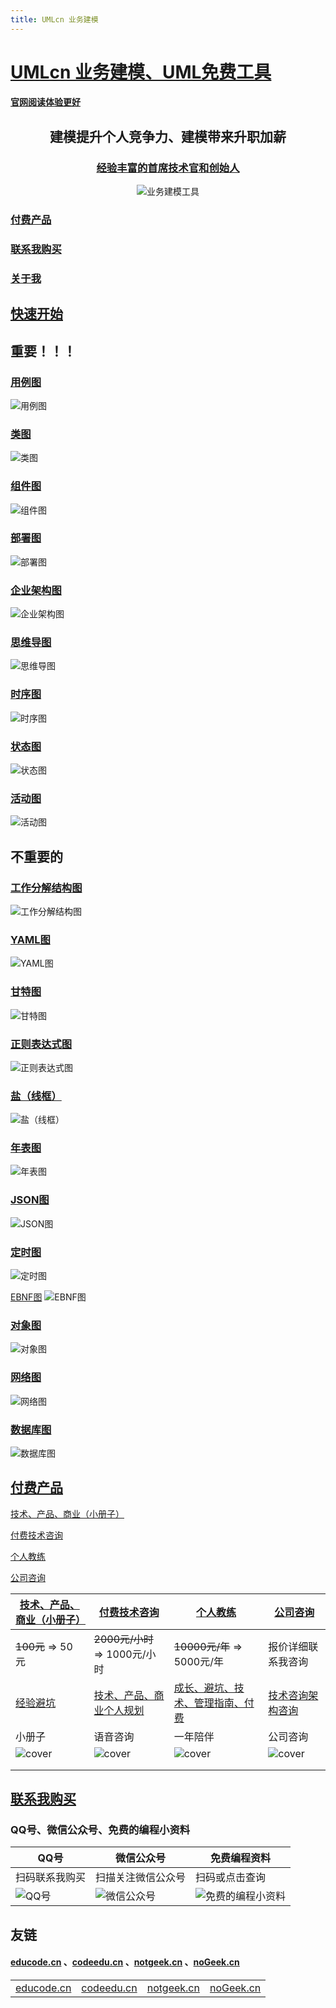 ```yaml
---
title: UMLcn 业务建模
---
```


# [UMLcn 业务建模、UML免费工具](https://umlcn.com/)

#### [官网阅读体验更好](https://umlcn.com/)



<center>

## **建模提升个人竞争力**、建模带来升职加薪

</center>

<center>

### [经验丰富的首席技术官和创始人](https://umlcn.com/)

</center>

<center>

![业务建模工具](https://umlcn.com/Umlcn.svg)

</center>

### [付费产品](http://nogeek.cn/#productList)

### [联系我购买](http://nogeek.cn//#CallMe)

### [关于我](http://nogeek.cn/)



## [快速开始](https://umlcn.com/quick_start) 

## 重要！！！

### [用例图](https://umlcn.com/plantuml%E8%AF%AD%E6%B3%95/%E7%94%A8%E4%BE%8B%E5%9B%BE)



![用例图](https://umlcn.com/home-puml/%E7%94%A8%E4%BE%8B%E5%9B%BE.svg)



### [类图](https://umlcn.com/plantuml%E8%AF%AD%E6%B3%95/%E7%B1%BB%E5%9B%BE)



![类图](https://umlcn.com/home-puml/%E7%B1%BB%E5%9B%BE.svg)





### [组件图](https://umlcn.com/plantuml%E8%AF%AD%E6%B3%95/%E7%BB%84%E4%BB%B6%E5%9B%BE)



![组件图](https://umlcn.com/home-puml/%E7%BB%84%E4%BB%B6%E5%9B%BE.svg)



### [部署图](https://umlcn.com/plantuml%E8%AF%AD%E6%B3%95/%E9%83%A8%E7%BD%B2%E5%9B%BE)



![部署图](https://umlcn.com/home-puml/%E9%83%A8%E7%BD%B2%E5%9B%BE.svg)



### [企业架构图](https://umlcn.com/plantuml%E8%AF%AD%E6%B3%95/%E4%BC%81%E4%B8%9A%E6%9E%B6%E6%9E%84%E5%9B%BE)



![企业架构图](https://umlcn.com/home-puml/%E4%BC%81%E4%B8%9A%E6%9E%B6%E6%9E%84%E5%9B%BE.svg)





### [思维导图](https://umlcn.com/plantuml%E8%AF%AD%E6%B3%95/%E6%80%9D%E7%BB%B4%E5%AF%BC%E5%9B%BE)



![思维导图](https://umlcn.com/home-puml/%E6%80%9D%E7%BB%B4%E5%AF%BC%E5%9B%BE.svg)



### [时序图](https://umlcn.com/plantuml%E8%AF%AD%E6%B3%95/%E6%97%B6%E5%BA%8F%E5%9B%BE) 



![时序图](https://umlcn.com/home-puml/%E6%97%B6%E5%BA%8F%E5%9B%BE.svg)



### [状态图](https://umlcn.com/plantuml%E8%AF%AD%E6%B3%95/%E7%8A%B6%E6%80%81%E5%9B%BE) 

![状态图](https://umlcn.com/home-puml/%E7%8A%B6%E6%80%81%E5%9B%BE.svg)



### [活动图](https://umlcn.com/plantuml%E8%AF%AD%E6%B3%95/%E6%B4%BB%E5%8A%A8%E5%9B%BE) 

![活动图](https://umlcn.com/home-puml/%E6%B4%BB%E5%8A%A8%E5%9B%BE.svg)

 



## 不重要的

### [工作分解结构图](https://umlcn.com/plantuml%E8%AF%AD%E6%B3%95/%E5%B7%A5%E4%BD%9C%E5%88%86%E8%A7%A3%E7%BB%93%E6%9E%84%E5%9B%BE)


![工作分解结构图](https://umlcn.com/home-puml/%E5%B7%A5%E4%BD%9C%E5%88%86%E8%A7%A3%E7%BB%93%E6%9E%84%E5%9B%BE.svg)























### [YAML图](https://umlcn.com/plantuml%E8%AF%AD%E6%B3%95/YAML%E5%9B%BE)

![YAML图](https://umlcn.com/home-puml/YAML%E5%9B%BE.svg)







### [甘特图](https://umlcn.com/plantuml语法/甘特图)

![甘特图](https://umlcn.com/home-puml/%E7%94%98%E7%89%B9%E5%9B%BE.svg)













### [正则表达式图](https://umlcn.com/plantuml语法/正则表达式图)

![正则表达式图](https://umlcn.com/home-puml/%E6%AD%A3%E5%88%99%E8%A1%A8%E8%BE%BE%E5%BC%8F%E5%9B%BE.svg)











### [盐（线框）](https://umlcn.com/plantuml语法/盐（线框）)

![盐（线框）](https://umlcn.com/home-puml/%E7%9B%90%EF%BC%88%E7%BA%BF%E6%A1%86%EF%BC%89.svg)













### [年表图](https://umlcn.com/plantuml语法/年表图)

![年表图](https://umlcn.com/home-puml/%E5%B9%B4%E8%A1%A8%E5%9B%BE.svg)







### [JSON图](https://umlcn.com/plantuml语法/JSON图)

![JSON图](https://umlcn.com/home-puml/JSON%E5%9B%BE.svg)







### [定时图](https://umlcn.com/plantuml语法/定时图)

![定时图](https://umlcn.com/home-puml/%E5%AE%9A%E6%97%B6%E5%9B%BE.svg)







[EBNF图](https://umlcn.com/plantuml语法/EBNF图)
![EBNF图](https://umlcn.com/home-puml/EBNF%E5%9B%BE.svg)















### [对象图](https://umlcn.com/plantuml语法/对象图)



![对象图](https://umlcn.com/home-puml/%E5%AF%B9%E8%B1%A1%E5%9B%BE.svg)

















### [网络图](https://umlcn.com/plantuml语法/网络图)

![网络图](https://umlcn.com/home-puml/%E7%BD%91%E7%BB%9C%E5%9B%BE.svg)













### [数据库图](https://umlcn.com/plantuml语法/数据库图)



![数据库图](https://umlcn.com/home-puml/%E6%95%B0%E6%8D%AE%E5%BA%93%E5%9B%BE.svg)





## [付费产品](https://umlcn.com/#productList) 

[技术、产品、商业（小册子）](https://umlcn.com/#CallMe) 

[付费技术咨询](https://umlcn.com/#CallMe)

[个人教练](https://umlcn.com/#CallMe)

[公司咨询](https://umlcn.com/#CallMe)

| [技术、产品、商业（小册子）](https://umlcn.com/#CallMe)      | [付费技术咨询](https://umlcn.com/#CallMe)                    | [个人教练](https://umlcn.com/#CallMe)                        | [公司咨询](https://umlcn.com/#CallMe)                        |
| ------------------------------------------------------------ | ------------------------------------------------------------ | ------------------------------------------------------------ | ------------------------------------------------------------ |
| ~~100元~~  => 50 元                                          | ~~2000元/小时~~ =>  1000元/小时                              | ~~10000元/年~~  =>  5000元/年                                | 报价详细联系我咨询                                           |
| [经验避坑](https://umlcn.com/)                               | [技术、产品、商业个人规划](https://umlcn.com/)               | [成长、避坑、技术、管理指南、付费](https://umlcn.com/)       | [技术咨询架构咨询](https://umlcn.com/)                       |
| 小册子                                                       | 语音咨询                                                     | 一年陪伴                                                     | 公司咨询                                                     |
| ![cover](https://umlcn.com/products/%E6%8A%80%E6%9C%AF%E4%BA%A7%E5%93%81%E5%95%86%E4%B8%9A.png) | ![cover](https://umlcn.com/products/%E4%BB%98%E8%B4%B9%E5%92%A8%E8%AF%A2.png) | ![cover](https://umlcn.com/products/%E4%B8%AA%E4%BA%BA%E6%95%99%E7%BB%83.png) | ![cover](https://umlcn.com/products/%E5%85%AC%E5%8F%B8%E5%92%A8%E8%AF%A2.png) |
|                                                              |                                                              |                                                              |                                                              |
|                                                              |                                                              |                                                              |                                                              |





## [联系我购买](https://umlcn.com/#CallMe) 

### QQ号、微信公众号、免费的编程小资料



| QQ号                                       | 微信公众号                                                 | 免费编程资料                                                 |
| ------------------------------------------ | ---------------------------------------------------------- | ------------------------------------------------------------ |
| 扫码联系我购买                             | 扫描关注微信公众号                                         | 扫码或点击查询                                               |
| ![QQ号](https://umlcn.com/qrimg/QQ/QQ.png) | ![微信公众号](https://umlcn.com/qrimg/wxpublic/out/09.png) | ![免费的编程小资料](https://umlcn.com/qrimg/educode/out/09.png) |








## 友链

#### [educode.cn](http://educode.cn/) 、[codeedu.cn](http://codeedu.cn/) 、[notgeek.cn](http://notgeek.cn/)  、[noGeek.cn](http://nogeek.cn/) 

|                                  |                                  |                                  |                                |
| -------------------------------- | -------------------------------- | -------------------------------- | ------------------------------ |
| [educode.cn](http://educode.cn/) | [codeedu.cn](http://codeedu.cn/) | [notgeek.cn](http://notgeek.cn/) | [noGeek.cn](http://nogeek.cn/) |

